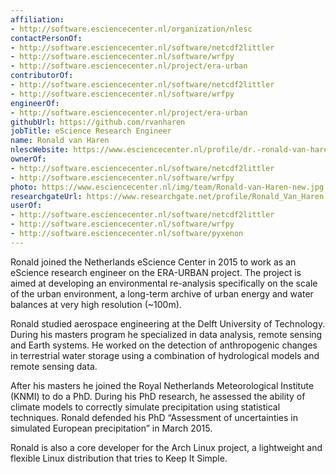 ```yaml
---
affiliation:
- http://software.esciencecenter.nl/organization/nlesc
contactPersonOf:
- http://software.esciencecenter.nl/software/netcdf2littler
- http://software.esciencecenter.nl/software/wrfpy
- http://software.esciencecenter.nl/project/era-urban
contributorOf:
- http://software.esciencecenter.nl/software/netcdf2littler
- http://software.esciencecenter.nl/software/wrfpy
engineerOf:
- http://software.esciencecenter.nl/project/era-urban
githubUrl: https://github.com/rvanharen
jobTitle: eScience Research Engineer
name: Ronald van Haren
nlescWebsite: https://www.esciencecenter.nl/profile/dr.-ronald-van-haren
ownerOf:
- http://software.esciencecenter.nl/software/netcdf2littler
- http://software.esciencecenter.nl/software/wrfpy
photo: https://www.esciencecenter.nl/img/team/Ronald-van-Haren-new.jpg
researchgateUrl: https://www.researchgate.net/profile/Ronald_Van_Haren
userOf:
- http://software.esciencecenter.nl/software/netcdf2littler
- http://software.esciencecenter.nl/software/wrfpy
- http://software.esciencecenter.nl/software/pyxenon
---
```

Ronald joined the Netherlands eScience Center in 2015 to work as an eScience research engineer on the ERA-URBAN project. The project is aimed at developing an environmental re-analysis specifically on the scale of the urban environment, a long-term archive of urban energy and water balances at very high resolution (~100m).

Ronald studied aerospace engineering at the Delft University of Technology. During his masters program he specialized in data analysis, remote sensing and Earth systems. He worked on the detection of anthropogenic changes in terrestrial water storage using a combination of hydrological models and remote sensing data. 

After his masters he joined the Royal Netherlands Meteorological Institute (KNMI) to do a PhD. During his PhD research, he assessed the ability of climate models to correctly simulate precipitation using statistical techniques. Ronald defended his PhD “Assessment of uncertainties in simulated European precipitation” in March 2015.

Ronald is also a core developer for the Arch Linux project, a lightweight and flexible Linux distribution that tries to Keep It Simple.
